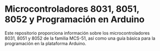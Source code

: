 # Microcontroladores 8031, 8051, 8052 y Programación en Arduino

Este repositorio proporciona información sobre los microcontroladores 8031, 8051 y 8052 de la familia MCS-51, así como una guía básica para la programación en la plataforma Arduino.

